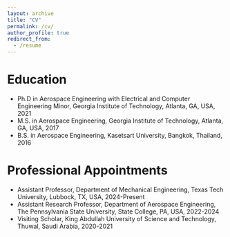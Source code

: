 ```yaml
---
layout: archive
title: "CV"
permalink: /cv/
author_profile: true
redirect_from:
  - /resume
---
```


<!-- {% include base_path %} -->

Education
======
* Ph.D in Aerospace Engineering with Electrical and Computer Engineering Minor, Georgia Institute of Technology, Atlanta, GA, USA, 2021
* M.S. in Aerospace Engineering, Georgia Institute of Technology, Atlanta, GA, USA, 2017
* B.S. in Aerospace Engineering, Kasetsart University, Bangkok, Thailand, 2016

Professional Appointments
======
* Assistant Professor, Department of Mechanical Engineering, Texas Tech University, Lubbock, TX, USA, 2024-Present
* Assistant Research Professor, Department of Aerospace Engineering, The Pennsylvania State University, State College, PA, USA, 2022-2024
* Visiting Scholar, King Abdullah University of Science and Technology, Thuwal, Saudi Arabia, 2020-2021